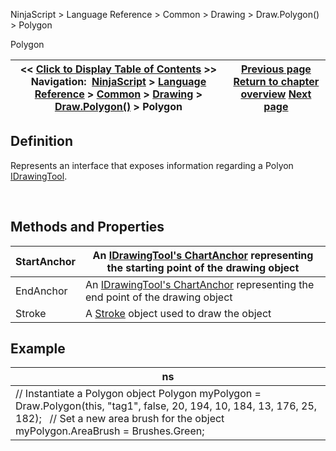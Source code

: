 ﻿


NinjaScript \> Language Reference \> Common \> Drawing \> Draw.Polygon() \> Polygon






















Polygon







| \<\< [Click to Display Table of Contents](polygon.md) \>\> **Navigation:**     [NinjaScript](ninjascript-1.md) \> [Language Reference](language_reference_wip-1.md) \> [Common](common-1.md) \> [Drawing](drawing-1.md) \> [Draw.Polygon()](draw_polygon-1.md) \> Polygon | [Previous page](draw_polygon-1.md) [Return to chapter overview](draw_polygon-1.md) [Next page](draw_ray-1.md) |
| --- | --- |











## Definition


Represents an interface that exposes information regarding a Polyon [IDrawingTool](idrawingtool-1.md).


 


## Methods and Properties




| StartAnchor | An [IDrawingTool's ChartAnchor](idrawingtool-1.htm#chartanchor) representing the starting point of the drawing object |
| --- | --- |
| EndAnchor | An [IDrawingTool's ChartAnchor](idrawingtool-1.htm#chartanchor) representing the end point of the drawing object |
| Stroke | A [Stroke](stroke_class-1.md) object used to draw the object |



## 


## 


## Example




| ns |
| --- |
| // Instantiate a Polygon object Polygon myPolygon \= Draw.Polygon(this, "tag1", false, 20, 194, 10, 184, 13, 176, 25, 182);   // Set a new area brush for the object myPolygon.AreaBrush \= Brushes.Green; |









